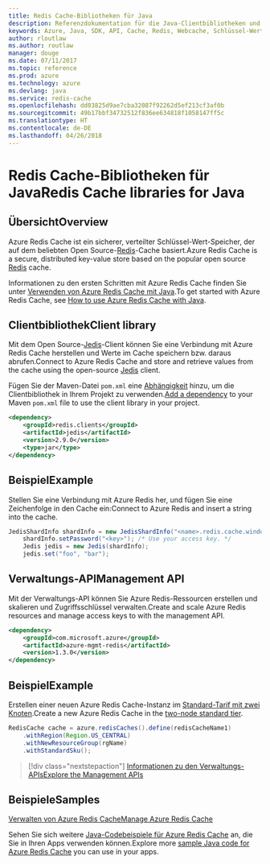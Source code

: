 ```yaml
---
title: Redis Cache-Bibliotheken für Java
description: Referenzdokumentation für die Java-Clientbibliotheken und -Verwaltungsbibliotheken für Redis Cache
keywords: Azure, Java, SDK, API, Cache, Redis, Webcache, Schlüssel-Wert, In-Memory
author: rloutlaw
ms.author: routlaw
manager: douge
ms.date: 07/11/2017
ms.topic: reference
ms.prod: azure
ms.technology: azure
ms.devlang: java
ms.service: redis-cache
ms.openlocfilehash: dd03825d9ae7cba32087f92262d5ef213cf3af0b
ms.sourcegitcommit: 49b17bbf34732512f836ee634818f1058147ff5c
ms.translationtype: HT
ms.contentlocale: de-DE
ms.lasthandoff: 04/26/2018
---
```

# <a name="redis-cache-libraries-for-java"></a><span data-ttu-id="3b829-104">Redis Cache-Bibliotheken für Java</span><span class="sxs-lookup"><span data-stu-id="3b829-104">Redis Cache libraries for Java</span></span>

## <a name="overview"></a><span data-ttu-id="3b829-105">Übersicht</span><span class="sxs-lookup"><span data-stu-id="3b829-105">Overview</span></span>

<span data-ttu-id="3b829-106">Azure Redis Cache ist ein sicherer, verteilter Schlüssel-Wert-Speicher, der auf dem beliebten Open Source-[Redis](https://redis.io/)-Cache basiert.</span><span class="sxs-lookup"><span data-stu-id="3b829-106">Azure Redis Cache is a secure, distributed key-value store based on the popular open source [Redis](https://redis.io/) cache.</span></span> 

<span data-ttu-id="3b829-107">Informationen zu den ersten Schritten mit Azure Redis Cache finden Sie unter [Verwenden von Azure Redis Cache mit Java](/azure/redis-cache/cache-java-get-started).</span><span class="sxs-lookup"><span data-stu-id="3b829-107">To get started with Azure Redis Cache, see [How to use Azure Redis Cache with Java](/azure/redis-cache/cache-java-get-started).</span></span>

## <a name="client-library"></a><span data-ttu-id="3b829-108">Clientbibliothek</span><span class="sxs-lookup"><span data-stu-id="3b829-108">Client library</span></span>

<span data-ttu-id="3b829-109">Mit dem Open Source-[Jedis](https://github.com/xetorthio/jedis)-Client können Sie eine Verbindung mit Azure Redis Cache herstellen und Werte im Cache speichern bzw. daraus abrufen.</span><span class="sxs-lookup"><span data-stu-id="3b829-109">Connect to Azure Redis Cache and store and retrieve values from the cache using the open-source [Jedis](https://github.com/xetorthio/jedis) client.</span></span>  

<span data-ttu-id="3b829-110">Fügen Sie der Maven-Datei `pom.xml` eine [Abhängigkeit](https://maven.apache.org/guides/getting-started/index.html#How_do_I_use_external_dependencies) hinzu, um die Clientbibliothek in Ihrem Projekt zu verwenden.</span><span class="sxs-lookup"><span data-stu-id="3b829-110">[Add a dependency](https://maven.apache.org/guides/getting-started/index.html#How_do_I_use_external_dependencies) to your Maven `pom.xml` file to use the client library in your project.</span></span>   

```XML
<dependency>
    <groupId>redis.clients</groupId>
    <artifactId>jedis</artifactId>
    <version>2.9.0</version>
    <type>jar</type>
</dependency>
```

## <a name="example"></a><span data-ttu-id="3b829-111">Beispiel</span><span class="sxs-lookup"><span data-stu-id="3b829-111">Example</span></span>

<span data-ttu-id="3b829-112">Stellen Sie eine Verbindung mit Azure Redis her, und fügen Sie eine Zeichenfolge in den Cache ein:</span><span class="sxs-lookup"><span data-stu-id="3b829-112">Connect to Azure Redis and insert a string into the cache.</span></span>

```java
JedisShardInfo shardInfo = new JedisShardInfo("<name>.redis.cache.windows.net", 6380, useSsl);
    shardInfo.setPassword("<key>"); /* Use your access key. */
    Jedis jedis = new Jedis(shardInfo);
    jedis.set("foo", "bar");
```

## <a name="management-api"></a><span data-ttu-id="3b829-113">Verwaltungs-API</span><span class="sxs-lookup"><span data-stu-id="3b829-113">Management API</span></span>

<span data-ttu-id="3b829-114">Mit der Verwaltungs-API können Sie Azure Redis-Ressourcen erstellen und skalieren und Zugriffsschlüssel verwalten.</span><span class="sxs-lookup"><span data-stu-id="3b829-114">Create and scale Azure Redis resources and manage access keys to with the management API.</span></span>

```XML
<dependency>
    <groupId>com.microsoft.azure</groupId>
    <artifactId>azure-mgmt-redis</artifactId>
    <version>1.3.0</version>
</dependency>
```

## <a name="example"></a><span data-ttu-id="3b829-115">Beispiel</span><span class="sxs-lookup"><span data-stu-id="3b829-115">Example</span></span>

<span data-ttu-id="3b829-116">Erstellen einer neuen Azure Redis Cache-Instanz im [Standard-Tarif mit zwei Knoten](https://azure.microsoft.com/services/cache/).</span><span class="sxs-lookup"><span data-stu-id="3b829-116">Create a new Azure Redis Cache in the [two-node standard tier](https://azure.microsoft.com/services/cache/).</span></span> 

```java
RedisCache cache = azure.redisCaches().define(redisCacheName1)
    .withRegion(Region.US_CENTRAL)
    .withNewResourceGroup(rgName)
    .withStandardSku();
```

> [!div class="nextstepaction"]
> [<span data-ttu-id="3b829-117">Informationen zu den Verwaltungs-APIs</span><span class="sxs-lookup"><span data-stu-id="3b829-117">Explore the Management APIs</span></span>](/java/api/overview/azure/rediscache/management)

## <a name="samples"></a><span data-ttu-id="3b829-118">Beispiele</span><span class="sxs-lookup"><span data-stu-id="3b829-118">Samples</span></span>

[<span data-ttu-id="3b829-119">Verwalten von Azure Redis Cache</span><span class="sxs-lookup"><span data-stu-id="3b829-119">Manage Azure Redis Cache</span></span>](https://github.com/Azure-Samples/redis-java-manage-cache)   

<span data-ttu-id="3b829-120">Sehen Sie sich weitere [Java-Codebeispiele für Azure Redis Cache](https://azure.microsoft.com/resources/samples/?platform=java&term=redis) an, die Sie in Ihren Apps verwenden können.</span><span class="sxs-lookup"><span data-stu-id="3b829-120">Explore more [sample Java code for Azure Redis Cache](https://azure.microsoft.com/resources/samples/?platform=java&term=redis) you can use in your apps.</span></span>
